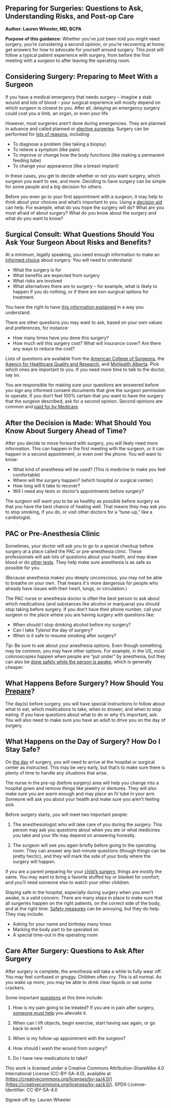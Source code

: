 ## Preparing for Surgeries: Questions to Ask, Understanding Risks, and Post-op Care

**Author: Lauren Wheeler, MD, BCPA**

**Purpose of this guidance:** Whether you’ve just been told you might need surgery, you’re considering a second opinion, or you’re recovering at home; get answers for how to advocate for yourself around surgery. This post will follow a typical patient experience with surgery, from before the first meeting with a surgeon to after leaving the operating room.

## Considering Surgery: Preparing to Meet With a Surgeon

If you have a medical emergency that needs surgery – imagine a stab wound and lots of blood – your surgical experience will mostly depend on which surgeon is closest to you. After all, delaying an emergency surgery could cost you a limb, an organ, or even your life.

However, most surgeries aren’t done during emergencies. They are planned in advance and called planned or [elective surgeries](https://www.hopkinsmedicine.org/health/treatment-tests-and-therapies/types-of-surgery). Surgery can be performed for [lots of reasons](https://medlineplus.gov/surgery.html), including:

- To diagnose a problem (like taking a biopsy)
- To relieve a symptom (like pain)  
- To improve or change how the body functions (like making a permanent feeding tube)
- To change your appearance (like a breast implant)

In these cases, you get to decide whether or not you want surgery, which surgeon you want to see, and more. Deciding to have surgery can be simple for some people and a big decision for others. 

Before you even go to your first appointment with a surgeon, it may help to think about your choices and what’s important to you. Using a [decision aid](https://decisionaid.ohri.ca/AZsearch.php?criteria=surgery) can help. For example, what do you hope the surgery will do? What are you most afraid of about surgery? What do you know about the surgery and what do you want to know?

## Surgical Consult: What Questions Should You Ask Your Surgeon About Risks and Benefits?

At a minimum, legally speaking, you need enough information to make an [informed choice](https://code-medical-ethics.ama-assn.org/ethics-opinions/informed-consent) about surgery. You will need to understand:

- What the surgery is for
- What benefits are expected from surgery  
- What risks are involved
- What alternatives there are to surgery – for example, what is likely to happen if you do nothing, or if there are non-surgical options for treatment. 

You have the right to have [this information explained](https://www.acog.org/womens-health/faqs/preparing-for-surgery) in a way you understand.

There are other questions you may want to ask, based on your own values and preferences, for instance:

- How many times have you done this surgery?
- How much will this surgery cost? What will insurance cover? Are there any ways to reduce the cost?

Lists of questions are available from the [American College of Surgeons](https://www.facs.org/for-patients/preparing-for-your-surgery/10-questions/), the [Agency for Healthcare Quality and Research](https://www.ahrq.gov/questions/question-builder/online.html), and [MyHealth Alberta](https://myhealth.alberta.ca/Health/Pages/conditions.aspx?hwid=zm2256). Pick which ones are important to you. If you need more time to talk to the doctor, say so. 

You are responsible for making sure your questions are answered before you sign any informed consent documents that give the surgeon permission to operate. If you don’t feel 100% certain that you want to have the surgery that the surgeon described, ask for a second opinion. Second opinions are common and [paid for by Medicare](https://www.medicare.gov/Pubs/pdf/02173-Getting-a-Second-Opinion-Before-Surgery.pdf).

## After the Decision is Made: What Should You Know About Surgery Ahead of Time? 

After you decide to move forward with surgery, you will likely need more information. This can happen in the first meeting with the surgeon, or it can happen in a second appointment, or even over the phone. You will want to know:

- What kind of anesthesia will be used? (This is medicine to make you feel comfortable)
- Where will the surgery happen? (which hospital or surgical center) 
- How long will it take to recover?
- Will I need any tests or doctor’s appointments before surgery?

The surgeon will want you to be as healthy as possible before surgery so that you have the best chance of healing well. That means they may ask you to stop smoking, if you do, or visit other doctors for a “tune-up,” like a cardiologist.

## PAC or Pre-Anesthesia Clinic

Sometimes, your doctor will ask you to go to a special checkup before surgery at a place called the PAC or pre-anesthesia clinic. These professionals will ask lots of questions about your health, and may draw blood or do [other tests](https://medlineplus.gov/ency/patientinstructions/000479.htm). They help make sure anesthesia is as safe as possible for you. 

(Because anesthesia makes you deeply unconscious, you may not be able to breathe on your own. That means it's more dangerous for people who already have issues with their heart, lungs, or circulation.)

The PAC nurse or anesthesia doctor is often the best person to ask about which medications (and substances like alcohol or marijuana) you should stop taking before surgery. If you don’t have their phone number, call your surgeon or the place where you are having surgery with questions like:

- When should I stop drinking alcohol before my surgery?
- Can I take Tylenol the day of surgery?
- When is it safe to resume smoking after surgery?

_Tip:_ Be sure to ask about your anesthesia options. Even though something may be common, you may have other options. For example, in the US, most colonoscopies happen when people are “put under” by anesthesia, but they can also be [done safely while the person is awake](https://doi.org/10.4253/wjge.v2.i3.81), which is generally cheaper.

## What Happens Before Surgery? How Should You [Prepare](https://www.acog.org/womens-health/faqs/preparing-for-surgery)?

The day(s) before surgery, you will have special instructions to follow about what to eat, which medications to take, when to shower, and when to stop eating. If you have questions about what to do or why it’s important, ask. You will also need to make sure you have an adult to drive you on the day of surgery.

## What Happens on the Day of Surgery? How Do I Stay Safe?

On [the day](https://medlineplus.gov/ency/patientinstructions/000578.htm) of surgery, you will need to arrive at the hospital or surgical center as instructed. This may be very early, but that’s to make sure there is plenty of time to handle any situations that arise.

The nurse in the pre-op (before surgery) area will help you change into a hospital gown and remove things like jewelry or dentures. They will also make sure you are warm enough and may place an IV tube in your arm. Someone will ask you about your health and make sure you aren’t feeling sick.

Before surgery starts, you will meet two important people:

1. The anesthesiologist who will take care of you during the surgery. This person may ask you questions about when you ate or what medicines you take and your life may depend on answering honestly.

2. The surgeon will see you again briefly before going to the operating room. They can answer any last-minute questions (though things can be pretty hectic), and they will mark the side of your body where the surgery will happen. 

If you are a parent preparing for your [child’s surgery](https://medlineplus.gov/ency/patientinstructions/000579.htm), things are mostly the same. You may want to bring a favorite stuffed toy or blanket for comfort; and you’ll need someone else to watch your other children.

Staying safe in the hospital, especially during surgery when you aren’t awake, is a valid concern. There are many steps in place to make sure that all surgeries happen on the right patients, on the correct side of the body, and at the right time. [Safety measures](https://www.jointcommission.org/-/media/tjc/documents/resources/speak-up/surgical_mistakes_brochure2013-5-15-2020.pdf) can be annoying, but they do help. They may include:

- Asking for your name and birthday many times
- Marking the body part to be operated on  
- A special time-out in the operating room

## Care After Surgery: Questions to Ask After Surgery 

After surgery is complete, the anesthesia will take a while to fully wear off. You may feel confused or groggy. Children often cry. This is all normal. As you wake up more, you may be able to drink clear liquids or eat some crackers. 

Some important [questions](https://www.acog.org/womens-health/faqs/preparing-for-surgery) at this time include:

1. How is my pain going to be treated? If you are in pain after surgery, [someone must help](https://www.jointcommission.org/-/media/tjc/documents/resources/speak-up/surgical_mistakes_brochure2013-5-15-2020.pdf) you alleviate it.

2. When can I lift objects, begin exercise, start having sex again, or go back to work? 

3. When is my follow-up appointment with the surgeon?

4. How should I wash the wound from surgery?

5. Do I have new medications to take?

This work is licensed under a Creative Commons Attribution-ShareAlike 4.0 International License (CC-BY-SA-4.0), available at [https://creativecommons.org/licenses/by-sa/4.0/](https://creativecommons.org/licenses/by-sa/4.0/). SPDX-License-Identifier: CC-BY-SA-4.0

Signed-off-by: Lauren Wheeler